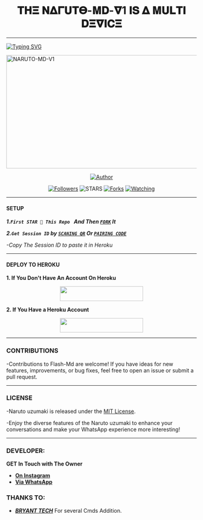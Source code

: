 <h1 align="center"> 𝚻𝚮𝚵 𝚴𝚫𝚪𝐔𝚻𝚯-𝚳𝐃-𝛁1 𝚰𝐒 𝚫 𝚳𝐔𝐋𝚻𝚰 𝐃𝚵𝛁𝚰𝐂𝚵  </h1>
<p align="center">  
  
***
  
<a href="https://git.io/typing-svg"><img src="https://readme-typing-svg.demolab.com?font=Black+Ops+One&size=50&pause=1000&color=1BAFBAFF&center=true&width=910&height=100&lines=THANKS FOR CHOOSING+NARUTO;MULTI+DEVICE+WHATSAPP+BOT;CREATED+BY+BRYAN+LOVER1;𝚴𝚫𝚪𝐔𝚻𝚯 𝐔𝚭𝐔𝚳𝚫𝐊𝚰 " alt="Typing SVG" /></a>
  </p>
    <img alt="NARUTO-MD-V1" width="700" height="300" src="https://telegra.ph/file/062ace096a270a9b42047.jpg">
<p align="center">
<p align="center">
<a href="https://github.com/Bryanlover1/Naruto-MD-V1"><img title="Author" src="https://img.shields.io/badge/Naruto-MD-V1?style=for-the-badge&logo=github"></a>
<p/>
<p align="center">
<a href="https://github.com/Bryanlover1/Naruto-MD-V1?tab=followers"><img title="Followers" src="https://github.com/Bryanlover1/Naruto-MD-V1?label=Followers&style=social"></a>
<a "Followers"><img title="STARS" src="https://img.shields.io/github/stars/Bryanlover1/Naruto-Md-V1?&style=social"></a>
<a href="https://github.com/Bryanlover1/Naruto-Md-V1/network/members"><img title="Forks" src="https://img.shields.io/github/forks/Bryanlover1/Naruto-Md-V1?style=social"></a>
<a href="https://github.com/Bryanlover1/Naruto-MD-V1"><img title="Watching" src="https://img.shields.io/github/watchers/Bryanlover1/Naruto-Md-V1?label=Watching&style=social"></a>
  
***

#### SETUP 

***1.`First STAR 🌟 This Repo ` And Then [`FORK`](https://github.com/Bryanlover1/Naruto-MD-V1/fork) It***

***2.`Get Session ID` by [`SCANING QR`](https://scan-Naruto-md-V1.onrender.com) Or [`PAIRING CODE`](https://Naruto-sessions.onrender.com/pair)***

*-Copy The Session ID to paste it in Heroku*

***

#### DEPLOY TO HEROKU 
**1. If You Don't Have An Account On Heroku**
    <br>
<p align="center"><a href="https://signup.heroku.com">
 <img src="https://img.shields.io/badge/Create%20Account%20Now-blue?style=for-the-badge&logo=heroku" width="220" height="38.45"/></a></p>

**2. If You Have a Heroku Account**
    <br>
<p align="center"><a href="https://france-king.vercel.app"> <img src="https://img.shields.io/badge/DEPLOY%20NOW-blue?style=for-the-badge&logo=heroku" width="220" height="38.45"/></a></p>


***


### CONTRIBUTIONS 
-Contributions to Flash-Md are welcome! If you have ideas for new features, improvements, or bug fixes, feel free to open an issue or submit a pull request.

***

### LICENSE 
-Naruto uzumaki is released under the [MIT License](https://opensource.org/licenses/MIT).

-Enjoy the diverse features of the Naruto uzumaki to enhance your conversations and make your WhatsApp experience more interesting!

***
### DEVELOPER:
**GET In Touch with The Owner**
- [**On Instagram**](https://instagram.com/BryantXtech.1)
- [**Via WhatsApp**](https://wa.me/23326376982)

### THANKS TO:
- [***BRYANT TECH***](https://github.com/BryantXtech) For several Cmds Addition.
